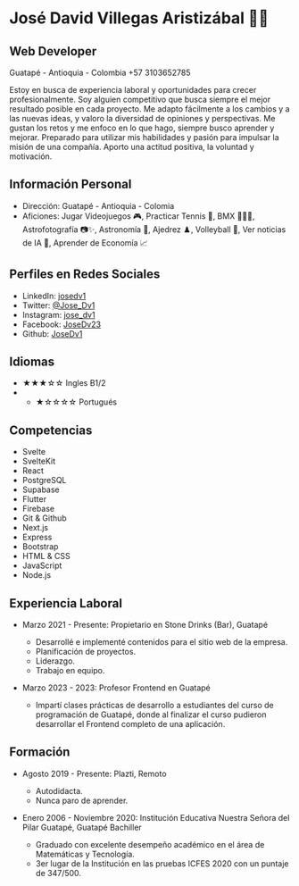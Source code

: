 
# José David Villegas Aristizábal 🚀✨

## Web Developer

Guatapé - Antioquia - Colombia
+57 3103652785

Estoy en busca de experiencia laboral y oportunidades para crecer profesionalmente. Soy alguien competitivo que busca siempre el mejor resultado posible en cada proyecto. Me adapto fácilmente a los cambios y a las nuevas ideas, y valoro la diversidad de opiniones y perspectivas. Me gustan los retos y me enfoco en lo que hago, siempre busco aprender y mejorar. Preparado para utilizar mis habilidades y pasión para impulsar la misión de una compañía. Aporto una actitud positiva, la voluntad y motivación.

## Información Personal

- Dirección: Guatapé - Antioquia - Colomia
- Aficiones: Jugar Videojuegos 🎮, Practicar Tennis 🎾, BMX 🚴🏼‍♂️, Astrofotografía 📷✨, Astronomía 🚀, Ajedrez ♟️, Volleyball 🏐, Ver noticias de IA 🤖, Aprender de Economía 📈

## Perfiles en Redes Sociales

- LinkedIn: [josedv1](https://www.linkedin.com/in/josedv1/)
- Twitter: [@Jose_Dv1](https://twitter.com/Jose_Dv1)
- Instagram: [jose_dv1](https://www.instagram.com/jose_dv1/)
- Facebook: [JoseDv23](https://www.facebook.com/JoseDv23)
- Github: [JoseDv1](https://github.com/JoseDv1)

## Idiomas

- ★★★☆☆ Ingles B1/2
-  - ★☆☆☆☆ Portugués

## Competencias

- Svelte
- SvelteKit
- React
- PostgreSQL
- Supabase
- Flutter
- Firebase
- Git & Github
- Next.js
- Express
- Bootstrap
- HTML & CSS
- JavaScript
- Node.js

## Experiencia Laboral

- Marzo 2021 - Presente: Propietario en Stone Drinks (Bar), Guatapé
  - Desarrollé e implementé contenidos para el sitio web de la empresa.
  - Planificación de proyectos.
  - Liderazgo.
  - Trabajo en equipo.

- Marzo 2023 - 2023: Profesor Frontend en Guatapé
  - Impartí clases prácticas de desarrollo a estudiantes del curso de programación de Guatapé, donde al finalizar el curso pudieron desarrollar el Frontend completo de una aplicación.

## Formación

- Agosto 2019 - Presente: Plazti, Remoto
  - Autodidacta.
  - Nunca paro de aprender.

- Enero 2006 - Noviembre 2020: Institución Educativa Nuestra Señora del Pilar Guatapé, Guatapé Bachiller
  - Graduado con excelente desempeño académico en el área de Matemáticas y Tecnología.
  - 3er lugar de la Institución en las pruebas ICFES 2020 con un puntaje de 347/500.  
